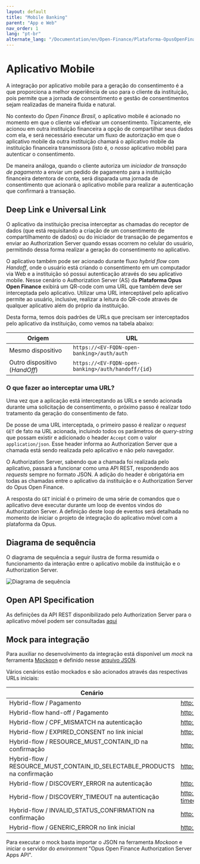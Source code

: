 ```yaml
---
layout: default
title: "Mobile Banking"
parent: "App e Web"
nav_order: 1
lang: "pt-br"
alternate_lang: "/Documentation/en/Open-Finance/Plataforma-OpusOpenFinance/Integração/Jornada-de-Ux/consentimento/app2as/OOF-App-Móvel/"
---
```


# Aplicativo Mobile

A integração por aplicativo mobile para a geração do consentimento é a que proporciona a melhor experiência de uso para o cliente da instituição, pois permite que a jornada de consentimento e gestão de consentimentos sejam realizadas de maneira fluida e natural.

No contexto do *Open Finance Brasil*, o aplicativo mobile é acionado no momento em que o cliente vai efetivar um consentimento. Tipicamente, ele acionou em outra instituição financeira a opção de compartilhar seus dados com ela, e será necessário executar um fluxo de autorização em que o aplicativo mobile da outra instituição chamará o aplicativo mobile da instituição financeira transmissora (isto é, o *nosso* aplicativo mobile) para autenticar o consentimento.

De maneira análoga, quando o cliente autoriza um *iniciador de transação de pagamento* a enviar um  pedido de pagamento para a instituição financeira detentora de conta, será disparada uma jornada de consentimento que acionará o aplicativo mobile para realizar a autenticação que confirmará a transação.

## Deep Link e Universal Link

O aplicativo da instituição precisa interceptar as chamadas do receptor de dados (que está requisitando a criação de um consentimento de compartilhamento de dados) ou do iniciador de transação de  pegamentos e enviar ao Authorization Server quando essas ocorrem no celular do usuário, permitindo dessa forma realizar a geração do consentimento no aplicativo.

O aplicativo também pode ser acionado durante fluxo *hybrid flow* com *Handoff*, onde o usuário está criando o consentimento em  um computador via Web e a instituição só possui autenticação através do seu aplicativo mobile. Nesse cenário o Authorization Server
(AS) da **Plataforma Opus Open Finance** exibirá um QR-code com uma URL que também deve ser interceptada pelo aplicativo. Utilizar uma URL interceptável pelo aplicativo permite ao usuário, inclusive, realizar a leitura do QR-code através de qualquer aplicativo além do próprio da instituição.

Desta forma, temos dois padrões de URLs que precisam ser interceptados pelo aplicativo da instituição, como vemos na tabela abaixo:

| Origem                      | URL                                                    |
| ----------------------------| ------------------------------------------------------ |
| Mesmo dispositivo           | `https://<EV-FQDN-open-banking>/auth/auth`             |
| Outro dispositivo (*HandOff*) | `https://<EV-FQDN-open-banking>/auth/handoff/{id}`     |

### O que fazer ao interceptar uma URL?

Uma vez que a aplicação está interceptando as URLs e sendo acionada durante uma solicitação de consentimento, o próximo passo é realizar todo tratamento da geração do consentimento de fato.

De posse de uma URL interceptada, o primeiro passo é realizar o *request* `GET` de fato na URL acionada, incluindo todos os parâmetros de *query-string* que possam existir e adicionado o header `Accept` com o valor `application/json`. Esse header informa ao Authorization Server que a chamada está sendo realizada pelo aplicativo e não pelo navegador.

O Authorization Server, sabendo que a chamada foi realizada pelo aplicativo, passará a funcionar como uma API REST, respondendo aos *requests* sempre no formato JSON. A adição do header é obrigatória em todas as chamadas entre o aplicativo da instituição e o Authorization Server do Opus Open Finance.

A resposta do `GET` inicial é o primeiro de uma série de comandos que o aplicativo deve executar durante um loop de eventos vindos do Authorization Server. A definição deste loop de eventos será detalhada no momento de iniciar o projeto de integração do aplicativo móvel com a plataforma da Opus.

## Diagrama de sequência

O diagrama de sequência a seguir ilustra de forma resumida o funcionamento da interação entre o aplicativo mobile da instituição e o Authorization Server.

![Diagrama de sequência](images/sequencia-app2as.svg)

## Open API Specification

As definições da API REST disponibilizado pelo Authorization Server para o aplicativo móvel podem ser consultadas [aqui][API-Mobile]

## Mock para integração

Para auxiliar no desenvolvimento da integração está disponível um *mock* na
ferramenta [Mockoon](https://mockoon.com/) e definido nesse [arquivo JSON](./mockoon.json).

Vários cenários estão mockados e são acionados através das respectivas URLs iniciais:

| Cenário                                                                   | URL para iniciar processo                              |
| ------------------------------------------------------------------------- | ------------------------------------------------------ |
| Hybrid-flow / Pagamento                                                   | <http://localhost:3301/auth/auth?id=standard>          |
| Hybrid-flow hand-off / Pagamento                                          | <http://localhost:3301/auth/app/commands/handoff>      |
| Hybrid-flow / CPF_MISMATCH na autenticação                                | <http://localhost:3301/auth/auth?id=cpf>               |
| Hybrid-flow / EXPIRED_CONSENT no link inicial                             | <http://localhost:3301/auth/auth?id=expired>           |
| Hybrid-flow / RESOURCE_MUST_CONTAIN_ID na confirmação                     | <http://localhost:3301/auth/auth?id=resource>          |
| Hybrid-flow / RESOURCE_MUST_CONTAIN_ID_SELECTABLE_PRODUCTS na confirmação | <http://localhost:3301/auth/auth?id=resource>          |
| Hybrid-flow / DISCOVERY_ERROR na autenticação                             | <http://localhost:3301/auth/auth?id=discovery>         |
| Hybrid-flow / DISCOVERY_TIMEOUT na autenticação                           | <http://localhost:3301/auth/auth?id=discovery-timeout> |
| Hybrid-flow / INVALID_STATUS_CONFIRMATION na confirmação                  | <http://localhost:3301/auth/auth?id=resource>          |
| Hybrid-flow / GENERIC_ERROR no link inicial                               | <http://localhost:3301/auth/auth?id=generic>           |

Para executar o mock basta importar o JSON na ferramenta *Mockoon* e iniciar o servidor do *environment* "Opus Open Finance Authorization Server Apps API".

[API-Mobile]: ../../../../../../../swagger-ui/index.html?api=Mobile
